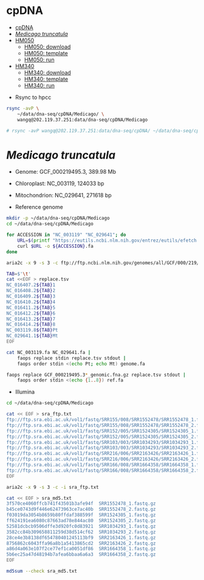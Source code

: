 # cpDNA

[TOC levels=1-3]: # " "
- [cpDNA](#cpdna)
- [*Medicago truncatula*](#medicago-truncatula)
- [HM050](#hm050)
    - [HM050: download](#hm050-download)
    - [HM050: template](#hm050-template)
    - [HM050: run](#hm050-run)
- [HM340](#hm340)
    - [HM340: download](#hm340-download)
    - [HM340: template](#hm340-template)
    - [HM340: run](#hm340-run)


* Rsync to hpcc

```bash
rsync -avP \
    ~/data/dna-seq/cpDNA/Medicago/ \
    wangq@202.119.37.251:data/dna-seq/cpDNA/Medicago

# rsync -avP wangq@202.119.37.251:data/dna-seq/cpDNA/ ~/data/dna-seq/cpDNA

```

# *Medicago truncatula*

* Genome: GCF_000219495.3, 389.98 Mb
* Chloroplast: NC_003119, 124033 bp
* Mitochondrion: NC_029641, 271618 bp

* Reference genome

```bash
mkdir -p ~/data/dna-seq/cpDNA/Medicago
cd ~/data/dna-seq/cpDNA/Medicago

for ACCESSION in "NC_003119" "NC_029641"; do
    URL=$(printf "https://eutils.ncbi.nlm.nih.gov/entrez/eutils/efetch.fcgi?db=nucleotide&rettype=%s&id=%s&retmode=text" "fasta" "${ACCESSION}");
    curl $URL -o ${ACCESSION}.fa
done

aria2c -x 9 -s 3 -c ftp://ftp.ncbi.nlm.nih.gov/genomes/all/GCF/000/219/495/GCF_000219495.3_MedtrA17_4.0/GCF_000219495.3_MedtrA17_4.0_genomic.fna.gz

TAB=$'\t'
cat <<EOF > replace.tsv
NC_016407.2${TAB}1
NC_016408.2${TAB}2
NC_016409.2${TAB}3
NC_016410.2${TAB}4
NC_016411.2${TAB}5
NC_016412.2${TAB}6
NC_016413.2${TAB}7
NC_016414.2${TAB}8
NC_003119.8${TAB}Pt
NC_029641.1${TAB}Mt
EOF

cat NC_003119.fa NC_029641.fa |
    faops replace stdin replace.tsv stdout |
    faops order stdin <(echo Pt; echo Mt) genome.fa

faops replace GCF_000219495.3*_genomic.fna.gz replace.tsv stdout |
    faops order stdin <(echo {1..8}) ref.fa

```

* Illumina

```bash
cd ~/data/dna-seq/cpDNA/Medicago

cat << EOF > sra_ftp.txt
ftp://ftp.sra.ebi.ac.uk/vol1/fastq/SRR155/008/SRR1552478/SRR1552478_1.fastq.gz
ftp://ftp.sra.ebi.ac.uk/vol1/fastq/SRR155/008/SRR1552478/SRR1552478_2.fastq.gz
ftp://ftp.sra.ebi.ac.uk/vol1/fastq/SRR152/005/SRR1524305/SRR1524305_1.fastq.gz
ftp://ftp.sra.ebi.ac.uk/vol1/fastq/SRR152/005/SRR1524305/SRR1524305_2.fastq.gz
ftp://ftp.sra.ebi.ac.uk/vol1/fastq/SRR103/003/SRR1034293/SRR1034293_1.fastq.gz
ftp://ftp.sra.ebi.ac.uk/vol1/fastq/SRR103/003/SRR1034293/SRR1034293_2.fastq.gz
ftp://ftp.sra.ebi.ac.uk/vol1/fastq/SRR216/006/SRR2163426/SRR2163426_1.fastq.gz
ftp://ftp.sra.ebi.ac.uk/vol1/fastq/SRR216/006/SRR2163426/SRR2163426_2.fastq.gz
ftp://ftp.sra.ebi.ac.uk/vol1/fastq/SRR166/008/SRR1664358/SRR1664358_1.fastq.gz
ftp://ftp.sra.ebi.ac.uk/vol1/fastq/SRR166/008/SRR1664358/SRR1664358_2.fastq.gz
EOF

aria2c -x 9 -s 3 -c -i sra_ftp.txt

cat << EOF > sra_md5.txt
3f570ce4060ffcb741f43501b3afe94f  SRR1552478_1.fastq.gz
b45ce0743d9f446e62473963ce7ac40b  SRR1552478_2.fastq.gz
f03019da3054b8659b80ffdaf388599f  SRR1524305_1.fastq.gz
ff624191ea6080c87663ad78e844ac80  SRR1524305_2.fastq.gz
52581dcbcb9506dffe3d920fc0d83921  SRR1034293_1.fastq.gz
3582cc84b309658811259d38d514cf62  SRR1034293_2.fastq.gz
28ce4e3b8138df654780401245113bf9  SRR2163426_1.fastq.gz
8756862c6043ffa96a8b1a5413865cd2  SRR2163426_2.fastq.gz
a86d4a063e107f2ce77ef1ca0051df86  SRR1664358_1.fastq.gz
5b6ec25a47d48194b7afea6bbaa6a6a3  SRR1664358_2.fastq.gz
EOF

md5sum --check sra_md5.txt

```
